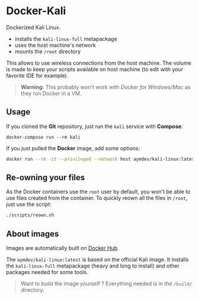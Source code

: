 # Docker-Kali

Dockerized Kali Linux.

 - installs the `kali-linux-full` metapackage
 - uses the host machine's network
 - mounts the `/root` directory

This allows to use wireless connections from the host machine.
The volume is made to keep your scripts available on host machine (to edit with your favorite IDE for example).

>**Warning:** This probably won't work with *Docker for Windows/Mac* as they run Docker in a VM.

## Usage

If you cloned the **Git** repository, just run the `kali` service with **Compose**:
```shell
docker-compose run --rm kali
```

If you just pulled the **Docker** image, add some options:
```sh
docker run --rm -it --privileged --network host aymdev/kali-linux:latest /bin/bash
```

## Re-owning your files
As the Docker containers use the `root` user by default, you won't be able to use files created from the container. To quickly reown all the files in `/root`, just use the script:
```sh
./scripts/reown.sh
```

## About images
Images are automatically built on [Docker Hub](https://hub.docker.com/repository/docker/aymdev/kali-linux).

The `aymdev/kali-linux:latest` is based on the official Kali image.
It installs the `kali-linux-full` metapackage (heavy and long to install) and other packages needed for some tools.

>Want to build the image yourself ? Everything needed is in the `/build/` directory.